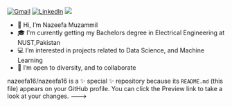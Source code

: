 [![Gmail](https://drive.google.com/file/d/1Fbf0PhMJZeg6UQGTVBcOvxDno6iB7PrG/view?usp=sharing)](mailto:nazeefa1609@gmail.com)
[![LinkedIn](https://drive.google.com/file/d/1aDU8Dc23Z_yyaleJnr1B6pv9vs-2Ka-6/view?usp=sharing)](https://www.linkedin.com/in/nazeefa-muzammil-06a2011a5/)
[<img src="https://drive.google.com/file/d/1Fbf0PhMJZeg6UQGTVBcOvxDno6iB7PrG/view?usp=sharing">](mailto:nazeefa1609@gmail.com)

- 👋 Hi, I’m Nazeefa Muzammil
- 🎓 I'm currently getting my Bachelors degree in Electrical Engineering at NUST,Pakistan
- 💻 I’m interested in projects related to Data Science, and Machine Learning
- 💁 I’m open to diversity, and to collaborate




nazeefa16/nazeefa16 is a ✨ special ✨ repository because its `README.md` (this file) appears on your GitHub profile.
You can click the Preview link to take a look at your changes.
--->
